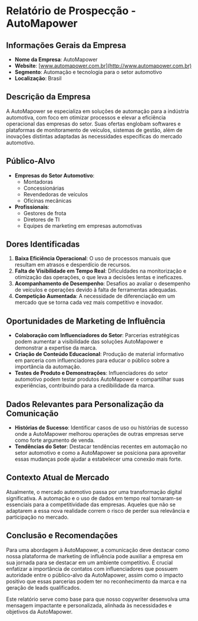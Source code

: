 # Relatório de Prospecção - AutoMapower

## Informações Gerais da Empresa
- **Nome da Empresa**: AutoMapower
- **Website**: [www.automapower.com.br](http://www.automapower.com.br)
- **Segmento**: Automação e tecnologia para o setor automotivo
- **Localização**: Brasil

## Descrição da Empresa
A AutoMapower se especializa em soluções de automação para a indústria automotiva, com foco em otimizar processos e elevar a eficiência operacional das empresas do setor. Suas ofertas englobam softwares e plataformas de monitoramento de veículos, sistemas de gestão, além de inovações distintas adaptadas às necessidades específicas do mercado automotivo.

## Público-Alvo
- **Empresas do Setor Automotivo**: 
  - Montadoras
  - Concessionárias
  - Revendedoras de veículos
  - Oficinas mecânicas
- **Profissionais**: 
  - Gestores de frota
  - Diretores de TI
  - Equipes de marketing em empresas automotivas

## Dores Identificadas
1. **Baixa Eficiência Operacional**: O uso de processos manuais que resultam em atrasos e desperdício de recursos.
2. **Falta de Visibilidade em Tempo Real**: Dificuldades na monitorização e otimização das operações, o que leva a decisões lentas e ineficazes.
3. **Acompanhamento de Desempenho**: Desafios ao avaliar o desempenho de veículos e operações devido à falta de ferramentas adequadas.
4. **Competição Aumentada**: A necessidade de diferenciação em um mercado que se torna cada vez mais competitivo e inovador.

## Oportunidades de Marketing de Influência
- **Colaboração com Influenciadores do Setor**: Parcerias estratégicas podem aumentar a visibilidade das soluções AutoMapower e demonstrar a expertise da marca.
- **Criação de Conteúdo Educacional**: Produção de material informativo em parceria com influenciadores para educar o público sobre a importância da automação.
- **Testes de Produto e Demonstrações**: Influenciadores do setor automotivo podem testar produtos AutoMapower e compartilhar suas experiências, contribuindo para a credibilidade da marca.

## Dados Relevantes para Personalização da Comunicação
- **Histórias de Sucesso**: Identificar casos de uso ou histórias de sucesso onde a AutoMapower melhorou operações de outras empresas serve como forte argumento de venda.
- **Tendências do Setor**: Destacar tendências recentes em automação no setor automotivo e como a AutoMapower se posiciona para aproveitar essas mudanças pode ajudar a estabelecer uma conexão mais forte.

## Contexto Atual de Mercado
Atualmente, o mercado automotivo passa por uma transformação digital significativa. A automação e o uso de dados em tempo real tornaram-se essenciais para a competitividade das empresas. Aqueles que não se adaptarem a essa nova realidade correm o risco de perder sua relevância e participação no mercado.

## Conclusão e Recomendações
Para uma abordagem à AutoMapower, a comunicação deve destacar como nossa plataforma de marketing de influência pode auxiliar a empresa em sua jornada para se destacar em um ambiente competitivo. É crucial enfatizar a importância de contatos com influenciadores que possuem autoridade entre o público-alvo da AutoMapower, assim como o impacto positivo que essas parcerias podem ter no reconhecimento da marca e na geração de leads qualificados. 

Este relatório serve como base para que nosso copywriter desenvolva uma mensagem impactante e personalizada, alinhada às necessidades e objetivos da AutoMapower.
